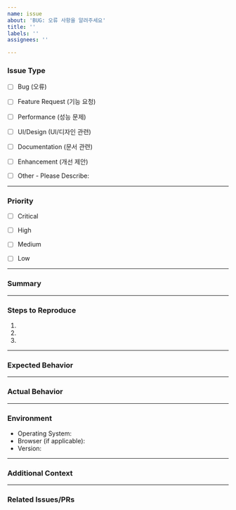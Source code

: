 ```yaml
---
name: issue
about: 'BUG: 오류 사항을 알려주세요'
title: ''
labels: ''
assignees: ''

---
```


### Issue Type
<!-- Please check the one that applies to this issue using "[x]" -->

- [ ] Bug (오류)
- [ ] Feature Request (기능 요청)
- [ ] Performance (성능 문제)
- [ ] UI/Design (UI/디자인 관련)
- [ ] Documentation (문서 관련)
- [ ] Enhancement (개선 제안)
- [ ] Other - Please Describe:


---
### Priority
<!-- Choose one and delete the others -->
- [ ] Critical
- [ ] High
- [ ] Medium
- [ ] Low


---
### Summary
<!-- A brief description of the issue. -->


---
### Steps to Reproduce
<!-- If it's a bug, please provide steps on how to reproduce it. -->

1.
2.
3.


---
### Expected Behavior
<!-- What you expected to happen. -->


---
### Actual Behavior
<!-- What actually happened. Include screenshots if relevant. -->


---
### Environment
<!-- Include as many relevant details about the environment you experienced the bug in -->

- Operating System:
- Browser (if applicable):
- Version:


---
### Additional Context
<!-- Add any other context about the problem here. -->


---
### Related Issues/PRs
<!-- Please list any related issues or pull requests. -->
